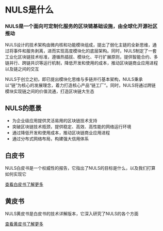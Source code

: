 # NULS是什么

### NULS是一个面向可定制化服务的区块链基础设施，由全球化开源社区推动

NULS设计的技术架构由微内核和功能模块组成，提出了弱化主链的全新思维，通过将事件和服务剥离，进而实现高度模块化的底层架构。同时，NULS制定了一套工业化区块链技术标准，遵循热插拔、模块化、平行扩展原则，提供智能合约、多链并行、跨链共识等运行机制，降低开发和使用的成本，推动区块链商业应用进程以及链之间的交互

NULS于创立之初，即已提出模块化思维与多链并行基本架构，NULS秉承以“链”为核心的发展理念，着力打造核心产品“链工厂”。同时，NULS将通过跨链模块实现链之间的价值流通，打造区块链大生态

## NULS的愿景

- 为企业级应用提供灵活易用的区块链技术支持
- 突破区块链技术瓶颈，提供稳定、高效、高性能的网络运行环境
- 通过降低开发和使用成本，推动区块链商业应用进程
- 通过分布式网络布局，构建强大信用体系
## 白皮书
NULS白皮书是一个权威性的报告，它指出了NULS的目标是什么，以及我们打算如何实现它

[查看白皮书了解更多](https://nuls.io/wp-content/uploads/2019/06/NULS_Whitepaper_zh_2.0.pdf)

## 黄皮书

NULS黄皮书是白皮书的技术详解版本，它深入研究了NULS的各个方面


[查看黄皮书了解更多](https://nuls.io/wp-content/uploads/2019/06/NulsYellowpaper1.1.pdf)